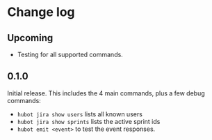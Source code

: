# Change log

## Upcoming
* Testing for all supported commands.

## 0.1.0
Initial release. This includes the 4 main commands, plus a few debug commands:
  * `hubot jira show users` lists all known users
  * `hubot jira show sprints` lists the active sprint ids
  * `hubot emit <event>` to test the event responses.
